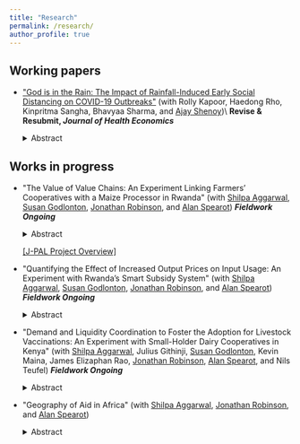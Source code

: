 ```yaml
---
title: "Research"
permalink: /research/
author_profile: true
---
```


<h2> Working papers </h2>

- ["God is in the Rain: The Impact of Rainfall-Induced Early Social Distancing on COVID-19 Outbreaks"](/files/covid_permlink.pdf) (with Rolly Kapoor, Haedong Rho, Kinpritma Sangha, Bhavyaa Sharma, and [Ajay Shenoy](https://people.ucsc.edu/~azshenoy/))\\
**Revise & Resubmit, _Journal of Health Economics_**
	<details>
	  <summary>Abstract</summary>
	  
	  We measure the benefit to society created by preventing COVID-19 deaths through a marginal increase in early social distancing. We exploit county-level rainfall on the last weekend before statewide lockdown in the early phase of the pandemic. After controlling for historical rainfall, temperature, and state fixed-effects, current rainfall is a plausibly exogenous instrument for social distancing. A one percent decrease in the population leaving home on the weekend before lockdown creates an average of 132 dollars of benefit per county resident within 2 weeks. The impacts of earlier distancing compound over time, yielding large but unevenly distributed economic benefit.
	</details>


<h2> Works in progress </h2>

- "The Value of Value Chains: An Experiment Linking Farmers’ Cooperatives with a Maize Processor in Rwanda" (with [Shilpa Aggarwal](https://aggarwalshilpa.wixsite.com/home), [Susan Godlonton](https://sites.williams.edu/sg5/), [Jonathan Robinson](https://people.ucsc.edu/~jmrtwo/), and [Alan Spearot](https://people.ucsc.edu/~aspearot/))
**_Fieldwork Ongoing_**
	<details>
	  <summary>Abstract</summary>
	  
	One way that farmers can improve their income and livelihoods is to transition from subsistence farming to market-driven, commercial agriculture in which output is sold into value chains. However, smallholder farmers typically do not sell their output to buyers in value chains, and one of the reasons is because their output often does not meet the required quality standards. We conduct a randomized controlled trial with 360 smallholder farmer cooperatives to evaluate the effects of providing farmers with access to maize processing services that could improve maize quality on their input decisions.
	</details>

	[[J-PAL Project Overview]](https://www.povertyactionlab.org/evaluation/connecting-smallholder-farmers-agricultural-value-chains-rwanda)

- "Quantifying the Effect of Increased Output Prices on Input Usage: An Experiment with Rwanda’s Smart Subsidy System" (with [Shilpa Aggarwal](https://aggarwalshilpa.wixsite.com/home), [Susan Godlonton](https://sites.williams.edu/sg5/), [Jonathan Robinson](https://people.ucsc.edu/~jmrtwo/), and [Alan Spearot](https://people.ucsc.edu/~aspearot/))
**_Fieldwork Ongoing_**
	<details>
	  <summary>Abstract</summary>
	  
	  Like much of Sub-Saharan Africa, a contributing factor to low agricultural productivity in Rwanda is the low usage of modern inputs like chemical fertilizer and improved seeds. A primary cause of low input usage is that low and variable prices for crop sales at harvest-time may make farmers uncertain about the profitability of investing in improved inputs during the planting and growing seasons. We randomly offer a subset of mid-sized cooperatives a guarantee of the price they will receive at harvest time. With the government-led digital SNS database records of input usage in Rwanda, we quantify the effect of higher anticipated output prices at the end of the season on input utilization during the season and in subsequent seasons.
	</details>



- "Demand and Liquidity Coordination to Foster the Adoption for Livestock Vaccinations: An Experiment with Small-Holder Dairy Cooperatives in Kenya" (with [Shilpa Aggarwal](https://aggarwalshilpa.wixsite.com/home), Julius Githinji, [Susan Godlonton](https://sites.williams.edu/sg5/), Kevin Maina, James Elizaphan Rao, [Jonathan Robinson](https://people.ucsc.edu/~jmrtwo/), [Alan Spearot](https://people.ucsc.edu/~aspearot/), and Nils Teufel)
**_Fieldwork Ongoing_**
	<details>
	  <summary>Abstract</summary>
	  
	  East Coast Fever (ECF) is a deadly cattle disease transmitted by ticks. While an effective ECF vaccine exists, take-up is low in many areas. There are two main reasons for the low adoption: First, technically, the vaccine must be administered to a large number of animals at once (the minimum package size has enough dosage for 40 cattle), and so farmers with only a few cattle cannot access the vaccine individually. Second, the vaccine is expensive for small-scale farmers, costing about $320 for a 40-dose package (straw). We conduct a randomized controlled trial with 80 dairy cooperatives in Kenya to evaluate the effect of a demand aggregation intervention in which farmers are encouraged to vaccinate together cross-cut with a “checkoff system” intervention in which a percentage of milk sales is set aside at milk cooperatives to be allocated for vaccine purchase on the adoption of ECF vaccine.
	</details>
	

- "Geography of Aid in Africa" (with [Shilpa Aggarwal](https://aggarwalshilpa.wixsite.com/home), [Jonathan Robinson](https://people.ucsc.edu/~jmrtwo/), and [Alan Spearot](https://people.ucsc.edu/~aspearot/))
	<details>
	  <summary>Abstract</summary>
	  
	  Rural households tend to be poor, and thus in greater need of aid. However, aid programs likely make trade-offs regarding how much aid to give and where to send it based on needs as well as operating costs. As delivering aid to those most in-need is likely the more costly, there are opportunities for misallocation in the provision of aid. We study the spatial distribution of aid and investigate whether there is spatial misallocation in aid provision.

	</details>




